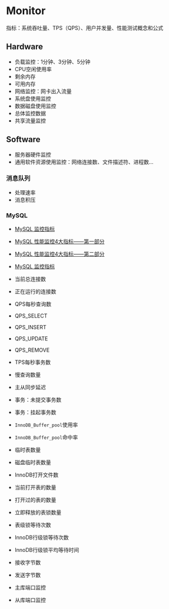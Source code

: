 # Monitor

指标：系统吞吐量、TPS（QPS）、用户并发量、性能测试概念和公式

## Hardware

* 负载监控：1分钟、3分钟、5分钟
* CPU空闲使用率
* 剩余内存
* 可用内存
* 网络监控：网卡出入流量
* 系统盘使用监控
* 数据磁盘使用监控
* 总体监控数据
* 共享流量监控

## Software

* 服务器硬件监控
* 通用软件资源使用监控：网络连接数、文件描述符、进程数...

### 消息队列

* 处理速率
* 消息积压

### MySQL

* [MySQL 监控指标](https://jin-yang.github.io/post/mysql-monitor.html)
* [MySQL 性能监控4大指标——第一部分](http://blog.oneapm.com/apm-tech/754.html)
* [MySQL 性能监控4大指标——第二部分](http://blog.oneapm.com/apm-tech/755.html)
* [MySQL 监控指标](http://www.nathanyan.com/2016/06/03/MySQL-%E7%9B%91%E6%8E%A7%E6%8C%87%E6%A0%87/)

* 当前总连接数
* 正在运行的连接数
* QPS每秒查询数
* QPS_SELECT
* QPS_INSERT
* QPS_UPDATE
* QPS_REMOVE
* TPS每秒事务数
* 慢查询数量
* 主从同步延迟
* 事务：未提交事务数
* 事务：挂起事务数
* `InnoDB_Buffer_pool`使用率
* `InnoDB_Buffer_pool`命中率
* 临时表数量
* 磁盘临时表数量
* InnoDB打开文件数
* 当前打开表的数量
* 打开过的表的数量
* 立即释放的表锁数量
* 表级锁等待次数
* InnoDB行级锁等待次数
* InnoDB行级锁平均等待时间
* 接收字节数
* 发送字节数
* 主库端口监控
* 从库端口监控

